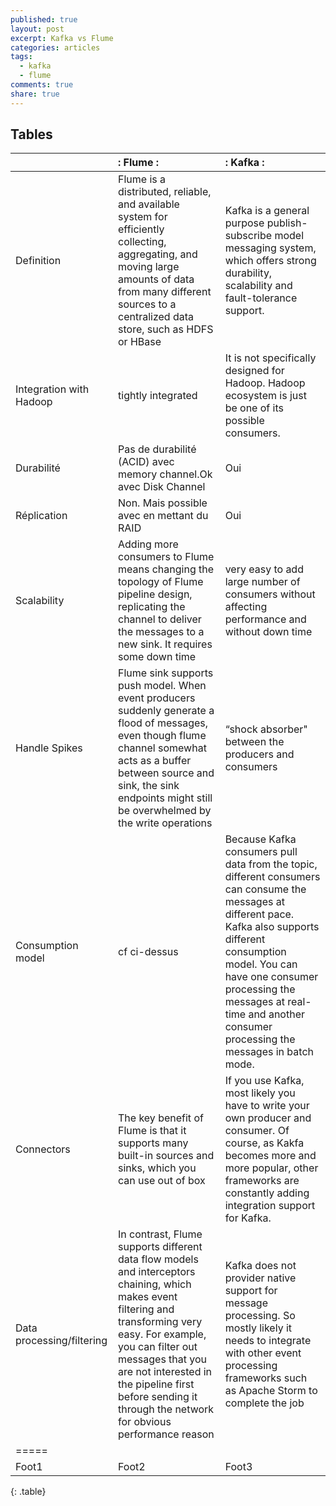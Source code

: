 ```yaml
---
published: true
layout: post
excerpt: Kafka vs Flume
categories: articles
tags:
  - kafka
  - flume
comments: true
share: true
---
```

## Tables


|  |: Flume :|: Kafka :|
|:--------|:-------|:--------|
| Definition   | Flume is a distributed, reliable, and available system for efficiently collecting, aggregating, and moving large amounts of data from many different sources to a centralized data store, such as HDFS or HBase   | Kafka is a general purpose publish-subscribe model messaging system, which offers strong durability, scalability and fault-tolerance support.   |
| Integration with Hadoop   | tightly integrated   | It is not specifically designed for Hadoop. Hadoop ecosystem is just be one of its possible consumers.   |
| Durabilité   | Pas de durabilité (ACID) avec memory channel.Ok avec Disk Channel   | Oui   |
| Réplication   | Non. Mais possible avec en mettant du RAID    | Oui   |
| Scalability   | Adding more consumers to Flume means changing the topology of Flume pipeline design, replicating the channel to deliver the messages to a new sink. It requires some down time    | very easy to add large number of consumers without affecting performance and without down time   |
| Handle Spikes   | Flume sink supports push model. When event producers suddenly generate a flood of messages, even though flume channel somewhat acts as a buffer between source and sink, the sink endpoints might still be overwhelmed by the write operations   | “shock absorber" between the producers and consumers   |
| Consumption model   | cf ci-dessus   | Because Kafka consumers pull data from the topic, different consumers can consume the messages at different pace. Kafka also supports different consumption model. You can have one consumer processing the messages at real-time and another consumer processing the messages in batch mode.   |
| Connectors   | The key benefit of Flume is that it supports many built-in sources and sinks, which you can use out of box   | If you use Kafka, most likely you have to write your own producer and consumer. Of course, as Kakfa becomes more and more popular, other frameworks are constantly adding integration support for Kafka.   |
| Data processing/filtering   | In contrast, Flume supports different data flow models and interceptors chaining, which makes event filtering and transforming very easy. For example, you can filter out messages that you are not interested in the pipeline first before sending it through the network for obvious performance reason   | Kafka does not provider native support for message processing. So mostly likely it needs to integrate with other event processing frameworks such as Apache Storm to complete the job   |
|=====
| Foot1   | Foot2   | Foot3   |
{: .table}
